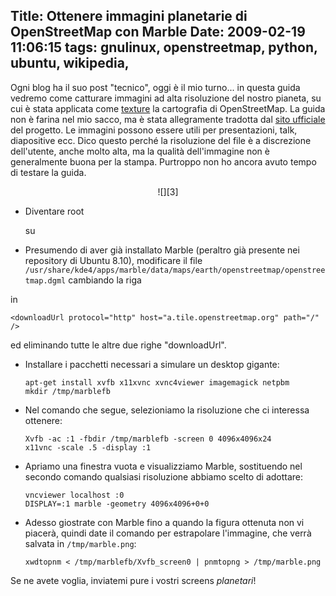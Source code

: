 Title: Ottenere immagini planetarie di OpenStreetMap con Marble
Date:  2009-02-19 11:06:15
tags: gnulinux, openstreetmap, python, ubuntu, wikipedia,
---

Ogni blog ha il suo post "tecnico", oggi
è il mio turno... in questa guida vedremo come catturare immagini ad alta
risoluzione del nostro pianeta, su cui è stata applicata come [texture][1] la
cartografia di OpenStreetMap. La guida non è farina nel mio sacco, ma è stata
allegramente tradotta dal [sito ufficiale][2] del progetto. Le immagini
possono essere utili per presentazioni, talk, diapositive ecc. Dico questo
perché la risoluzione del file è a discrezione dell'utente, anche molto alta,
ma la qualità dell'immagine non è generalmente buona per la stampa. Purtroppo
non ho ancora avuto tempo di testare la guida.

<center>![][3]</center>

  * Diventare root
	
	su

  * Presumendo di aver già installato Marble (peraltro già presente nei
repository di Ubuntu 8.10), modificare il file
`/usr/share/kde4/apps/marble/data/maps/earth/openstreetmap/openstreetmap.dgml`
cambiando la riga

	<downloadUrl protocol="http" host="a.tile.openstreetmap.org" path="/"  />

in 

	<downloadUrl protocol="http" host="a.tile.openstreetmap.org" path="/"  />

ed eliminando tutte le altre due righe "downloadUrl".

  * Installare i pacchetti necessari a simulare un desktop gigante:

		apt-get install xvfb x11xvnc xvnc4viewer imagemagick netpbm
		mkdir /tmp/marblefb

  * Nel comando che segue, selezioniamo la risoluzione che ci interessa
ottenere:

		Xvfb -ac :1 -fbdir /tmp/marblefb -screen 0 4096x4096x24
		x11vnc -scale .5 -display :1

  * Apriamo una finestra vuota e visualizziamo Marble, sostituendo nel secondo
comando qualsiasi risoluzione abbiamo scelto di adottare:

		vncviewer localhost :0
		DISPLAY=:1 marble -geometry 4096x4096+0+0

  * Adesso giostrate con Marble fino a quando la figura ottenuta non vi
piacerà, quindi date il comando per estrapolare l'immagine, che verrà salvata
in `/tmp/marble.png`:

		xwdtopnm < /tmp/marblefb/Xvfb_screen0 | pnmtopng > /tmp/marble.png

Se ne avete voglia, inviatemi pure i vostri screens _planetari_!

   [1]: http://it.wikipedia.org/wiki/Texture

   [2]: http://wiki.openstreetmap.org/wiki/User:Frederik_Ramm/Creating_Very_Large_Marble_Images

   [3]: http://dl.dropbox.com/u/369614/blog/img_red/marble.jpg
